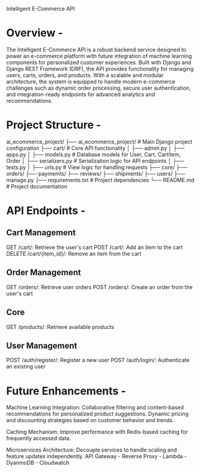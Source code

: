 Intelligent E-Commerce API

# Overview -

The Intelligent E-Commerce API is a robust backend service designed to power an e-commerce platform with future integration of machine learning components for personalized customer experiences.
Built with Django and Django REST Framework (DRF), the API provides functionality for managing users, carts, orders, and products.
With a scalable and modular architecture, the system is equipped to handle modern e-commerce challenges such as dynamic order processing, secure user authentication, and integration-ready endpoints for advanced analytics and recommendations.

# Project Structure -

ai_ecommerce_project/
├── ai_ecommerce_project/ # Main Django project configuration
├── cart/ # Core API functionality
│ ├── admin.py
│ ├── apps.py
│ ├── models.py # Database models for User, Cart, CartItem, Order
│ ├── serializers.py # Serialization logic for API endpoints
│ ├── tests.py
│ ├── urls.py # View logic for handling requests
├── core/
├── orders/
├── paymemts/
├── reviews/
├── shipments/
├── users/
├── manage.py
├── requirements.txt # Project dependencies
└── README.md # Project documentation

# API Endpoints -

## Cart Management

GET /cart/: Retrieve the user's cart
POST /cart/: Add an item to the cart
DELETE /cart/{item_id}/: Remove an item from the cart

## Order Management

GET /orders/: Retrieve user orders
POST /orders/: Create an order from the user's cart

## Core

GET /products/: Retrieve available products

## User Management

POST /auth/register/: Register a new user
POST /auth/login/: Authenticate an existing user

# Future Enhancements -

Machine Learning Integration:
Collaborative filtering and content-based recommendations for personalized product suggestions.
Dynamic pricing and discounting strategies based on customer behavior and trends.

Caching Mechanism:
Improve performance with Redis-based caching for frequently accessed data.

Microservices Architecture:
Decouple services to handle scaling and feature updates independently.
API Gateway - Reverse Proxy - Lambda - DyanmoDB - Cloudwatch
